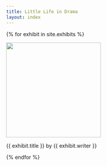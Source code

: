 ```yaml
---
title: Little Life in Drama
layout: index
---
```


{% for exhibit in site.exhibits %}

<img src="{{ exhibit.image-url }}" width = 256>
<p>{{ exhibit.title }} by {{ exhibit.writer }} </p>

{% endfor %}